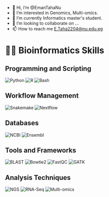 - 👋 Hi, I’m @EmanTahaNu
- 👀 I’m interested in Genomics, Multi-omics.
- 🌱 I’m currently Informatics master's student.
- 💞️ I’m looking to collaborate on ...
- 📫 How to reach me E.Taha2204@nu.edu.eg
  

<!---
EmanTahaNu/EmanTahaNu is a ✨ special ✨ repository because its `README.md` (this file) appears on your GitHub profile.
You can click the Preview link to take a look at your changes.
--->

# 👨‍💻 Bioinformatics Skills

## Programming and Scripting
![Python](https://img.shields.io/badge/Python-Bioinformatics-blue?logo=python&logoColor=white)
![R](https://img.shields.io/badge/R-Data%20Analysis-green?logo=r&logoColor=white)
![Bash](https://img.shields.io/badge/Bash-Scripting-yellow?logo=gnu-bash&logoColor=white)

## Workflow Management
![Snakemake](https://img.shields.io/badge/Snakemake-Workflow-red?logo=snakemake&logoColor=white)
![Nextflow](https://img.shields.io/badge/Nextflow-Pipelines-orange?logo=nextflow&logoColor=white)

## Databases
![NCBI](https://img.shields.io/badge/NCBI-Genomics-purple?logo=ncbi&logoColor=white)
![Ensembl](https://img.shields.io/badge/Ensembl-Annotation-lightblue?logo=ensembl&logoColor=white)

## Tools and Frameworks
![BLAST](https://img.shields.io/badge/BLAST-Sequence%20Alignment-brightgreen?logo=blast&logoColor=white)
![Bowtie2](https://img.shields.io/badge/Bowtie2-Alignment-orange?logo=bowtie2&logoColor=white)
![FastQC](https://img.shields.io/badge/FastQC-Quality%20Control-yellowgreen?logo=fastqc&logoColor=white)
![GATK](https://img.shields.io/badge/GATK-Variant%20Calling-lightgrey?logo=gatk&logoColor=white)

## Analysis Techniques
![NGS](https://img.shields.io/badge/NGS-Analysis-red?logo=ngs&logoColor=white)
![RNA-Seq](https://img.shields.io/badge/RNA--Seq-Transcriptomics-blueviolet?logo=rnaseq&logoColor=white)
![Multi-omics](https://img.shields.io/badge/Multi--omics-Integration-darkblue?logo=multiomics&logoColor=white)


